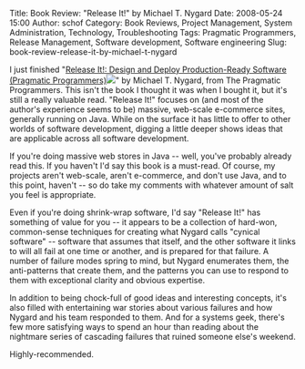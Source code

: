 Title: Book Review: "Release It!" by Michael T. Nygard
Date: 2008-05-24 15:00
Author: schof
Category: Book Reviews, Project Management, System Administration, Technology, Troubleshooting
Tags: Pragmatic Programmers, Release Management, Software development, Software engineering
Slug: book-review-release-it-by-michael-t-nygard

I just finished "[Release It!: Design and Deploy Production-Ready
Software (Pragmatic
Programmers)](http://www.amazon.com/gp/product/0978739213/ref=as_li_ss_tl?ie=UTF8&tag=schoforg-20&linkCode=as2&camp=1789&creative=390957&creativeASIN=0978739213)![](http://www.assoc-amazon.com/e/ir?t=schoforg-20&l=as2&o=1&a=0978739213)"
by Michael T. Nygard, from The Pragmatic Programmers. This isn't the
book I thought it was when I bought it, but it's still a really valuable
read. "Release It!" focuses on (and most of the author's experience
seems to be) massive, web-scale e-commerce sites, generally running on
Java. While on the surface it has little to offer to other worlds of
software development, digging a little deeper shows ideas that are
applicable across all software development.

If you're doing massive web stores in Java -- well, you've probably
already read this. If you haven't I'd say this book is a must-read. Of
course, my projects aren't web-scale, aren't e-commerce, and don't use
Java, and to this point, haven't -- so do take my comments with whatever
amount of salt you feel is appropriate.

Even if you're doing shrink-wrap software, I'd say "Release It!" has
something of value for you -- it appears to be a collection of hard-won,
common-sense techniques for creating what Nygard calls "cynical
software" -- software that assumes that itself, and the other software
it links to will all fail at one time or another, and is prepared for
that failure. A number of failure modes spring to mind, but Nygard
enumerates them, the anti-patterns that create them, and the patterns
you can use to respond to them with exceptional clarity and obvious
expertise.

In addition to being chock-full of good ideas and interesting concepts,
it's also filled with entertaining war stories about various failures
and how Nygard and his team responded to them. And for a systems geek,
there's few more satisfying ways to spend an hour than reading about the
nightmare series of cascading failures that ruined someone else's
weekend.

Highly-recommended.


